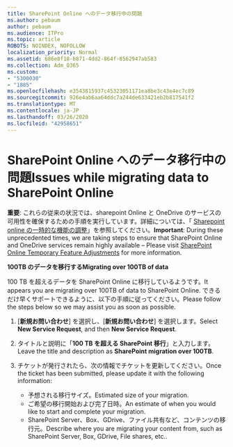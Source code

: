 ```yaml
---
title: SharePoint Online へのデータ移行中の問題
ms.author: pebaum
author: pebaum
ms.audience: ITPro
ms.topic: article
ROBOTS: NOINDEX, NOFOLLOW
localization_priority: Normal
ms.assetid: 686e8f18-b871-4dd2-864f-8562947ab583
ms.collection: Adm_O365
ms.custom:
- "5300030"
- "1885"
ms.openlocfilehash: e3543815937c45323051171ea8be3c43e4ec7c89
ms.sourcegitcommit: 926e4ab6aa64ddc7a244de633421eb2b817541f2
ms.translationtype: MT
ms.contentlocale: ja-JP
ms.lasthandoff: 03/26/2020
ms.locfileid: "42958651"
---
```

# <a name="issues-while-migrating-data-to-sharepoint-online"></a><span data-ttu-id="5c5b7-102">SharePoint Online へのデータ移行中の問題</span><span class="sxs-lookup"><span data-stu-id="5c5b7-102">Issues while migrating data to SharePoint Online</span></span>

<span data-ttu-id="5c5b7-103">**重要**: これらの従来の状況では、sharepoint Online と OneDrive のサービスの可用性を確保するための手順を実行しています。詳細については、「 [Sharepoint online の一時的な機能の調整](https://aka.ms/ODSPAdjustments)」を参照してください。</span><span class="sxs-lookup"><span data-stu-id="5c5b7-103">**Important**: During these unprecedented times, we are taking steps to ensure that SharePoint Online and OneDrive services remain highly available – Please visit [SharePoint Online Temporary Feature Adjustments](https://aka.ms/ODSPAdjustments) for more information.</span></span>

<span data-ttu-id="5c5b7-104">**100TB のデータを移行する**</span><span class="sxs-lookup"><span data-stu-id="5c5b7-104">**Migrating over 100TB of data**</span></span>

<span data-ttu-id="5c5b7-105">100 TB を超えるデータを SharePoint Online に移行しているようです。</span><span class="sxs-lookup"><span data-stu-id="5c5b7-105">It appears you are migrating over 100TB of data to SharePoint Online.</span></span> <span data-ttu-id="5c5b7-106">できるだけ早くサポートできるように、以下の手順に従ってください。</span><span class="sxs-lookup"><span data-stu-id="5c5b7-106">Please follow the steps below so we may assist you as soon as possible.</span></span> 

1. <span data-ttu-id="5c5b7-107">[**新規お問い合わせ**] を選択し、[**新規お問い合わせ**] を選択します。</span><span class="sxs-lookup"><span data-stu-id="5c5b7-107">Select **New Service Request**, and then **New Service Request**.</span></span> 
2. <span data-ttu-id="5c5b7-108">タイトルと説明に「**100 TB を超える SharePoint 移行**」と入力します。</span><span class="sxs-lookup"><span data-stu-id="5c5b7-108">Leave the title and description as **SharePoint migration over 100TB**.</span></span>
3. <span data-ttu-id="5c5b7-109">チケットが発行されたら、次の情報でチケットを更新してください。</span><span class="sxs-lookup"><span data-stu-id="5c5b7-109">Once the ticket has been submitted, please update it with the following information:</span></span> 

    - <span data-ttu-id="5c5b7-110">予想される移行サイズ。</span><span class="sxs-lookup"><span data-stu-id="5c5b7-110">Estimated size of your migration.</span></span>
    - <span data-ttu-id="5c5b7-111">ご希望の移行開始および完了日時。</span><span class="sxs-lookup"><span data-stu-id="5c5b7-111">An estimate of when you would like to start and complete your migration.</span></span>
    - <span data-ttu-id="5c5b7-112">SharePoint Server、Box、GDrive、ファイル共有など、コンテンツの移行元。</span><span class="sxs-lookup"><span data-stu-id="5c5b7-112">Describe where you are migrating your content from, such as SharePoint Server, Box, GDrive, File shares, etc..</span></span>


  

